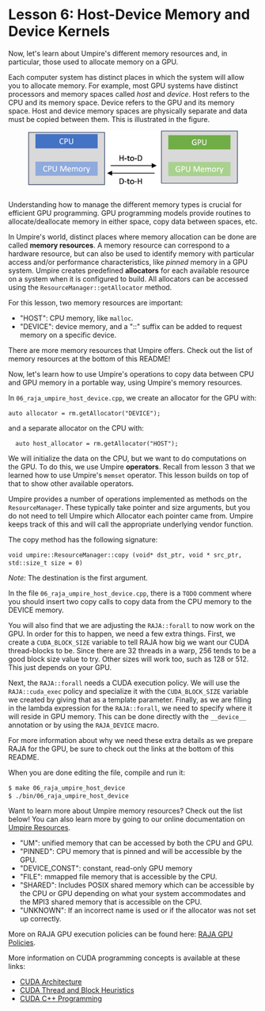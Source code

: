 # Lesson 6: Host-Device Memory and Device Kernels

Now, let's learn about Umpire's different memory resources and, in
particular, those used to allocate memory on a GPU. 

Each computer system has distinct places in which the system
will allow you to allocate memory. For example, most GPU systems have distinct
processors and memory spaces called *host* and *device*. Host refers to the
CPU and its memory space. Device refers to the GPU and its memory space. Host
and device memory spaces are physically separate and data must be copied between
them. This is illustrated in the figure.

<figure>
<img src="./images/CPU_GPU.png">
</figure>

Understanding how to manage the different memory types is crucial for
efficient GPU programming. GPU programming models provide routines to
allocate/deallocate memory in either space, copy data between spaces, etc.

In Umpire's world, distinct places where memory allocation can be done are 
called **memory resources**. A memory resource can correspond to a hardware
resource, but can also be used to identify memory with particular access and/or
performance characteristics, like *pinned* memory in a GPU system. Umpire
creates predefined **allocators** for each available resource on a system
when it is configured to build. All allocators can be accessed using the 
`ResourceManager::getAllocator` method.

For this lesson, two memory resources are important:

- "HOST": CPU memory, like `malloc`.
- "DEVICE": device memory, and a "::<N>" suffix can be added to request memory on a specific device.

There are more memory resources that Umpire offers. Check out the list of
memory resources at the bottom of this README!

Now, let's learn how to use Umpire's operations to copy data
between CPU and GPU memory in a portable way, using Umpire's memory resources.

In `06_raja_umpire_host_device.cpp`, we create an allocator for the GPU with:
```  
auto allocator = rm.getAllocator("DEVICE");
```

and a separate allocator on the CPU with:

```
  auto host_allocator = rm.getAllocator("HOST");
```

We will initialize the data on the CPU, but we want to do computations on
the GPU. To do this, we use Umpire **operators**. Recall from lesson 3 that
we learned how to use Umpire's `memset` operator. This lesson
builds on top of that to show other available operators.

Umpire provides a number of operations implemented as methods on the
`ResourceManager`. These typically take pointer and size arguments, but you do
not need to tell Umpire which Allocator each pointer came from. Umpire keeps
track of this and will call the appropriate underlying vendor function.

The copy method has the following signature:

```
void umpire::ResourceManager::copy (void* dst_ptr, void * src_ptr, std::size_t size = 0)	
```

*Note:* The destination is the first argument.

In the file `06_raja_umpire_host_device.cpp`, there is a `TODO` comment where you should insert two copy
calls to copy data from the CPU memory to the DEVICE memory.

You will also find that we are adjusting the `RAJA::forall` to now work on the GPU.
In order for this to happen, we need a few extra things. First, we create a 
`CUDA_BLOCK_SIZE` variable to tell RAJA how big we want our CUDA thread-blocks to be.
Since there are 32 threads in a warp, 256 tends to be a good block size value to try. 
Other sizes will work too, such as 128 or 512. This just depends on your GPU.

Next, the `RAJA::forall` needs a CUDA execution policy. We will use the 
`RAJA::cuda_exec` policy and specialize it with the `CUDA_BLOCK_SIZE` variable
we created by giving that as a template parameter. Finally, as we are filling in 
the lambda expression for the `RAJA::forall`, we need to specify where it will 
reside in GPU memory. This can be done directly with the `__device__` annotation 
or by using the `RAJA_DEVICE` macro.

For more information about why we need these extra details as we prepare RAJA for the GPU,
be sure to check out the links at the bottom of this README.

When you are done editing the file, compile and run it:

```
$ make 06_raja_umpire_host_device
$ ./bin/06_raja_umpire_host_device
```
Want to learn more about Umpire memory resources? Check out the list below! You can also learn 
more by going to our online documentation on 
[Umpire Resources](https://umpire.readthedocs.io/en/develop/sphinx/tutorial/resources.html).

- "UM": unified memory that can be accessed by both the CPU and GPU.
- "PINNED": CPU memory that is pinned and will be accessible by the GPU.
- "DEVICE_CONST": constant, read-only GPU memory
- "FILE": mmapped file memory that is accessible by the CPU.
- "SHARED": Includes POSIX shared memory which can be accessible by the CPU or GPU depending
on what your system accommodates and the MPI3 shared memory that is accessible on the CPU.
- "UNKNOWN": If an incorrect name is used or if the allocator was not set up correctly.

More on RAJA GPU execution policies can be found here: [RAJA GPU Policies](https://raja.readthedocs.io/en/develop/sphinx/user_guide/feature/policies.html#gpu-policies-for-cuda-and-hip).

More information on CUDA programming concepts is available at these links:

* [CUDA Architecture](https://stevengong.co/notes/CUDA-Architecture)
* [CUDA Thread and Block Heuristics](https://cuda-programming.blogspot.com/2013/01/thread-and-block-heuristics-in-cuda.html)
* [CUDA C++ Programming](https://docs.nvidia.com/cuda/cuda-c-programming-guide/)

